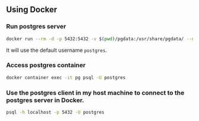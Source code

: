 ## Using Docker

### Run postgres server

```sh
docker run --rm -d -p 5432:5432 -v $(pwd)/pgdata:/usr/share/pgdata/ --name pg -e POSTGRES_PASSWORD=1111 -e PGDATA=/usr/share/pgdata postgres:13.2
```

It will use the default username `postgres`.

### Access postgres container

```sh
docker container exec -it pg psql -U postgres
```

### Use the postgres client in my host machine to connect to the postgres server in Docker.

```sh
psql -h localhost -p 5432 -U postgres
```
